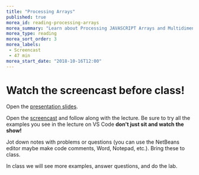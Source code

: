 ```yaml
---
title: "Processing Arrays"
published: true
morea_id: reading-processing-arrays
morea_summary: "Learn about Processing JAVASCRIPT Arrays and Multidimensional Arrays."
morea_type: reading
morea_sort_order: 3
morea_labels:
 - Screencast 
 - 47 min
morea_start_date: "2018-10-16T12:00"
---
```


# Watch the screencast before class!



Open the [presentation slides](ITM352_ArraysII.ppt). 

Open the [screencast](http://youtu.be/yVyV0CxpS0c) and follow along with the lecture. Be sure to try all the examples you see in the lecture on VS Code **don't just sit and watch the show!**

Jot down notes with problems or questions (you can use the NetBeans editor maybe make code comments, Word, Notepad, etc.). Bring these to class.

In class we will see more examples, answer questions, and do the lab. 

